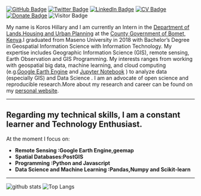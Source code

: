 [![GitHub Badge](https://img.shields.io/github/followers/HillaryKoros?style=social)](https://github.com/HillaryKoros?tab=followers)
[![Twitter Badge](https://img.shields.io/twitter/follow/Hill_Koros?style=social)](https://twitter.com/Hill_Koros)
[![LinkedIn Badge](https://img.shields.io/badge/My-LinkedIn-blue)](https://www.linkedin.com/in/hillarykoros/)
[![CV Badge](https://img.shields.io/badge/My-CV-critical)](https://hillarykoros.github.io/docs/Resume.docx)
[![Donate Badge](https://img.shields.io/badge/Donate-Buy%20me%20a%20coffee-yellowgreen.svg)](https://www.buymeacoffee.com/hillarykoros)
![Visitor Badge](https://visitor-badge.laobi.icu/badge?page_id=HillaryKoros.HillaryKoros)

My name is Koros Hillary  and I am  currently an Intern  in the  [Department of Lands,Housing and Urban Planning](https://bomet.go.ke/landshousing-urban-planning/) at the [County Government of Bomet, Kenya](https://bomet.go.ke/).I graduated from Maseno University in 2018 with Bachelor’s Degree in Geospatial Information Science with Information Technology. My expertise includes Geographic Information Science (GIS), remote sensing, Earth Observation and GIS Programming. My interests ranges from  working with  geospatial big data, machine learning, and cloud computing (e.g.[Google Earth Engine](https://earthengine.google.com/) and [Jupyter Notebook](https://jupyter.org/) ) to  analyze data (especially GIS)  and  Data Science . I am an advocate of open science and reproducible research.More about  my research and career can be found on my [personal website](https://hillarykoros.github.io/).

---
## Regarding my technical skills, I am a constant learner and Technology Enthusiast. 
At the moment I focus on:
- **Remote Sensing :Google Earth Engine,geemap**  
- **Spatial Databases:PostGIS** 
- **Programming :Python and Javascript** 
- **Data Science and Machine Learning :Pandas,Numpy and Scikit-learn**
---

![github stats](https://github-readme-stats.vercel.app/api?username=HillaryKoros&show_icons=true)
![Top Langs](https://github-readme-stats.vercel.app/api/top-langs/?username=HillaryKoros&langs_count=3&hide=javascript,go,html,css,tex)
